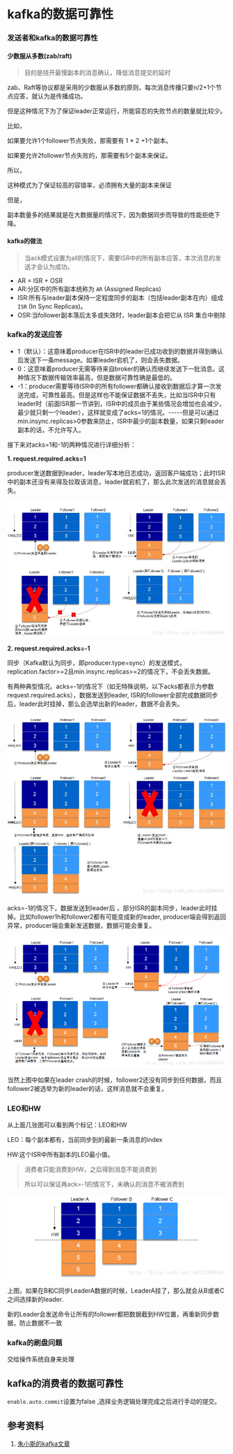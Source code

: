 # kafka的数据可靠性


### 发送者和kafka的数据可靠性
#### 少数服从多数(zab/raft)

> 目的是绕开最慢副本的消息确认，降低消息提交的延时

zab、Raft等协议都是采用的少数服从多数的原则，每次消息传播只要n/2+1个节点应答，就认为是传播成功。

但是这种情况下为了保证leader正常运行，所能容忍的失败节点的数量就比较少。

比如，

如果要允许1个follower节点失败，那需要有 1 * 2 +1个副本。

如果要允许2follower节点失败的，那需要有5个副本来保证。

所以，

这种模式为了保证较高的容错率，必须拥有大量的副本来保证

但是，

副本数量多的结果就是在大数据量的情况下，因为数据同步而导致的性能拒绝下降。

#### kafka的做法

> 当ack模式设置为all的情况下，需要ISR中的所有副本应答，本次消息的发送才会认为成功。

* AR = ISR + OSR
* AR:分区中的所有副本统称为 `AR` (Assigned Replicas)
* ISR:所有与leader副本保持一定程度同步的副本（包括leader副本在内）组成 `ISR` (In Sync Replicas)。
* OSR:当follower副本落后太多或失效时，leader副本会把它从 ISR 集合中剔除



### kafka的发送应答

- 1（默认）：这意味着producer在ISR中的leader已成功收到的数据并得到确认后发送下一条message。如果leader宕机了，则会丢失数据。
- 0：这意味着producer无需等待来自broker的确认而继续发送下一批消息。这种情况下数据传输效率最高，但是数据可靠性确是最低的。
- -1：producer需要等待ISR中的所有follower都确认接收到数据后才算一次发送完成，可靠性最高。但是这样也不能保证数据不丢失，比如当ISR中只有leader时（前面ISR那一节讲到，ISR中的成员由于某些情况会增加也会减少，最少就只剩一个leader），这样就变成了acks=1的情况。-----但是可以通过min.insync.replicas>0参数来防止，ISR中最少的副本数量，如果只剩leader副本的话，不允许写入。

接下来对acks=1和-1的两种情况进行详细分析：

**1. request.required.acks=1**

producer发送数据到leader，leader写本地日志成功，返回客户端成功；此时ISR中的副本还没有来得及拉取该消息，leader就宕机了，那么此次发送的消息就会丢失。

![](kafka的数据可靠性.assets/006tNbRwgy1g9wob8c84mj30qg0ggq5t.jpg)

**2. request.required.acks=-1**

同步（Kafka默认为同步，即producer.type=sync）的发送模式，replication.factor>=2且min.insync.replicas>=2的情况下，不会丢失数据。

有两种典型情况。acks=-1的情况下（如无特殊说明，以下acks都表示为参数request.required.acks），数据发送到leader, ISR的follower全部完成数据同步后，leader此时挂掉，那么会选举出新的leader，数据不会丢失。

![](kafka的数据可靠性.assets/006tNbRwgy1g9wobirw8zj30ng0jewhj.jpg)

acks=-1的情况下，数据发送到leader后 ，部分ISR的副本同步，leader此时挂掉。比如follower1h和follower2都有可能变成新的leader, producer端会得到返回异常，producer端会重新发送数据，数据可能会重复。

![这里写图片描述](kafka的数据可靠性.assets/SouthEast.png)

当然上图中如果在leader crash的时候，follower2还没有同步到任何数据，而且follower2被选举为新的leader的话，这样消息就不会重复。



### LEO和HW

从上面几张图可以看到两个标记：LEO和HW

LEO：每个副本都有，当前同步到的最新一条消息的index

HW:这个ISR中所有副本的LEO最小值。



> 消费者只能消费到HW，之后得到消息不能消费到
>
> 所以可以保证再ack=-1的情况下，未确认的消息不被消费到



![这里写图片描述](kafka的数据可靠性.assets/SouthEast-20191214234613818.png)



上图，如果在B和C同步LeaderA数据的时候，LeaderA挂了，那么就会从B或者C之间选择新的leader.

新的Leader会发送命令让所有的follower都把数据截到HW位置，再重新同步数据，防止数据不一致



### kafka的刷盘问题

交给操作系统自身来处理

## kafka的消费者的数据可靠性

`enable.auto.commit`设置为false ,选择业务逻辑处理完成之后进行手动的提交。


## 参考资料

1. [朱小斯的kafka文章](https://blog.csdn.net/u013256816/article/details/71091774)